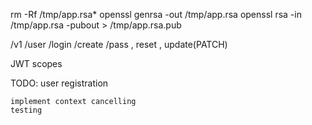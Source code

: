 rm -Rf /tmp/app.rsa*
openssl genrsa -out /tmp/app.rsa
openssl rsa -in /tmp/app.rsa -pubout > /tmp/app.rsa.pub


/v1
	/user
			/login
			/create
			/pass , reset , update(PATCH)

JWT scopes

TODO:
	user registration

	implement context cancelling
	testing
